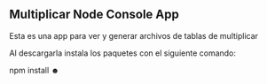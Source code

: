 ## Multiplicar Node Console App

Esta es una app para ver y generar archivos de tablas de multiplicar

Al descargarla instala los paquetes con el siguiente comando:

npm install 
☻